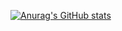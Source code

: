 [![Anurag's GitHub stats](https://github-readme-stats.vercel.app/api?username=Jay-Dabo&show_icons=true&theme=radical)](https://github.com/anuraghazra/github-readme-stats)
